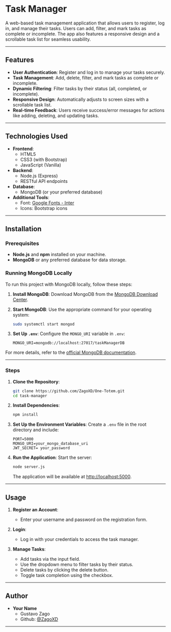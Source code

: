 
# Task Manager

A web-based task management application that allows users to register, log in, and manage their tasks. Users can add, filter, and mark tasks as complete or incomplete. The app also features a responsive design and a scrollable task list for seamless usability.

---

## Features

- **User Authentication**: Register and log in to manage your tasks securely.
- **Task Management**: Add, delete, filter, and mark tasks as complete or incomplete.
- **Dynamic Filtering**: Filter tasks by their status (all, completed, or incomplete).
- **Responsive Design**: Automatically adjusts to screen sizes with a scrollable task list.
- **Real-time Feedback**: Users receive success/error messages for actions like adding, deleting, and updating tasks.

---

## Technologies Used

- **Frontend**:
  - HTML5
  - CSS3 (with Bootstrap)
  - JavaScript (Vanilla)
- **Backend**:
  - Node.js (Express)
  - RESTful API endpoints
- **Database**:
  - MongoDB (or your preferred database)
- **Additional Tools**:
  - Font: [Google Fonts - Inter](https://fonts.google.com/specimen/Inter)
  - Icons: Bootstrap icons

---

## Installation

### Prerequisites
- **Node.js** and **npm** installed on your machine.
- **MongoDB** or any preferred database for data storage.


### Running MongoDB Locally

To run this project with MongoDB locally, follow these steps:

1. **Install MongoDB**:
   Download MongoDB from the [MongoDB Download Center](https://www.mongodb.com/try/download/community).

2. **Start MongoDB**:
   Use the appropriate command for your operating system:
   ```bash
   sudo systemctl start mongod
   ```

3. **Set Up `.env`**:
   Configure the `MONGO_URI` variable in `.env`:
   ```env
   MONGO_URI=mongodb://localhost:27017/taskManagerDB
   ```

For more details, refer to the [official MongoDB documentation](https://www.mongodb.com/docs/manual/).

---

### Steps
1. **Clone the Repository**:
   ```bash
   git clone https://github.com/ZagoXD/One-Totem.git
   cd task-manager
   ```

2. **Install Dependencies**:
   ```bash
   npm install
   ```

3. **Set Up the Environment Variables**:
   Create a `.env` file in the root directory and include:
   ```env
   PORT=5000
   MONGO_URI=your_mongo_database_uri
   JWT_SECRET= your_password
   ```

4. **Run the Application**:
   Start the server:
   ```bash
   node server.js
   ```
   The application will be available at [http://localhost:5000](http://localhost:5000).

---

## Usage

1. **Register an Account**:
   - Enter your username and password on the registration form.

2. **Login**:
   - Log in with your credentials to access the task manager.

3. **Manage Tasks**:
   - Add tasks via the input field.
   - Use the dropdown menu to filter tasks by their status.
   - Delete tasks by clicking the delete button.
   - Toggle task completion using the checkbox.

---

## Author

- **Your Name**  
  - Gustavo Zago
  - Github: [@ZagoXD](https://github.com/ZagoXD)  

---

